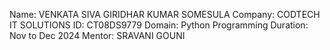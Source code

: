 Name: VENKATA SIVA GIRIDHAR KUMAR SOMESULA
Company: CODTECH IT SOLUTIONS
ID: CT08DS9779
Domain: Python Programming
Duration: Nov to Dec 2024
Mentor: SRAVANI GOUNI
